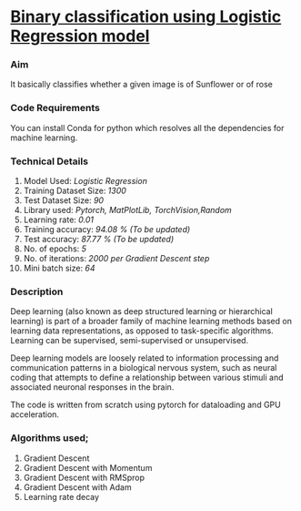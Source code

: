 
# <u> Binary classification using Logistic Regression model</u>

### Aim
It basically classifies whether a given image is of Sunflower or of rose

### Code Requirements
You can install Conda for python which resolves all the dependencies for machine learning.

### Technical Details
1. Model Used: *Logistic Regression*
2. Training Dataset Size: *1300*
3. Test Dataset Size: *90*
4. Library used: *Pytorch, MatPlotLib, TorchVision,Random*
5. Learning rate: *0.01*
6. Training accuracy: *94.08 % (To be updated)*
7. Test accuracy: *87.77 % (To be updated)* 
8. No. of epochs: *5*
9. No. of iterations: *2000 per Gradient Descent step*
10. Mini batch size: *64*

### Description
Deep learning (also known as deep structured learning or hierarchical learning) is part of a broader family of machine learning methods based on learning data representations, as opposed to task-specific algorithms. Learning can be supervised, semi-supervised or unsupervised.

Deep learning models are loosely related to information processing and communication patterns in a biological nervous system, such as neural coding that attempts to define a relationship between various stimuli and associated neuronal responses in the brain.

The  code is written from scratch using pytorch for dataloading and GPU acceleration.

### Algorithms used;
1. Gradient Descent
2. Gradient Descent with Momentum
3. Gradient Descent with RMSprop
4. Gradient Descent with Adam
5. Learning rate decay
